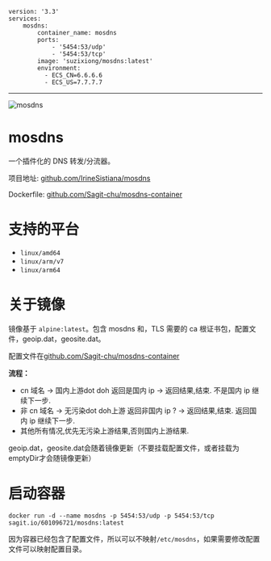 ```
version: '3.3'
services:
    mosdns:
        container_name: mosdns
        ports:
            - '5454:53/udp'
            - '5454:53/tcp'
        image: 'suzixiong/mosdns:latest'
        environment:
          - ECS_CN=6.6.6.6
          - ECS_US=7.7.7.7
```
---------------------------------------------------------------------------------------

![mosdns](https://truecharts.org/_static/img/appicons/mosdns.png)


# mosdns
一个插件化的 DNS 转发/分流器。

项目地址: [github.com/IrineSistiana/mosdns](https://github.com/IrineSistiana/mosdns)

Dockerfile: [github.com/Sagit-chu/mosdns-container](https://github.com/Sagit-chu/mosdns-container)
# 支持的平台
* `linux/amd64`
* `linux/arm/v7`
* `linux/arm64`

# 关于镜像
镜像基于 `alpine:latest`。包含 mosdns 和，TLS 需要的 ca 根证书包，配置文件，geoip.dat，geosite.dat。


配置文件在[github.com/Sagit-chu/mosdns-container](https://github.com/Sagit-chu/mosdns-container)

**流程：**

   - cn 域名 -> 国内上游dot doh
        返回是国内 ip -> 返回结果,结束.
        不是国内 ip 继续下一步.
   - 非 cn 域名 -> 无污染dot doh上游
        返回非国内 ip ? -> 返回结果,结束.
        返回国内 ip 继续下一步.
   - 其他所有情况,优先无污染上游结果,否则国内上游结果.



geoip.dat，geosite.dat会随着镜像更新（不要挂载配置文件，或者挂载为emptyDir才会随镜像更新）
# 启动容器
```
docker run -d --name mosdns -p 5454:53/udp -p 5454:53/tcp  sagit.io/601096721/mosdns:latest
```

因为容器已经包含了配置文件，所以可以不映射`/etc/mosdns`，如果需要修改配置文件可以映射配置目录。


